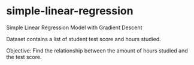 # simple-linear-regression
Simple Linear Regression Model with Gradient Descent


Dataset contains a list of student test score and hours studied.

Objective:
Find the relationship between the amount of hours studied and the test score.
